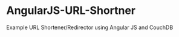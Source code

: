 AngularJS-URL-Shortner
======================

Example URL Shortener/Redirector using Angular JS and CouchDB
